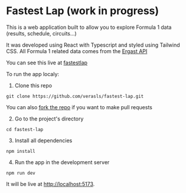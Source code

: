 # Fastest Lap (work in progress)

This is a web application built to allow you to explore Formula 1 data (results, schedule, circuits...)

It was developed using React with Typescript and styled using Tailwind CSS. All Formula 1 related data comes from the [Ergast API](http://ergast.com/mrd/)

You can see this live at [fastestlap]()

To run the app localy:

1. Clone this repo

```
git clone https://github.com/verasls/fastest-lap.git
```

You can also [fork the repo](https://docs.github.com/en/get-started/quickstart/fork-a-repo?tool=webui) if you want to make pull requests

2. Go to the project's directory

```
cd fastest-lap
```

3. Install all dependencies

```
npm install
```

4. Run the app in the development server

```
npm run dev
```

It will be live at [http://localhost:5173](http://localhost:5173).
